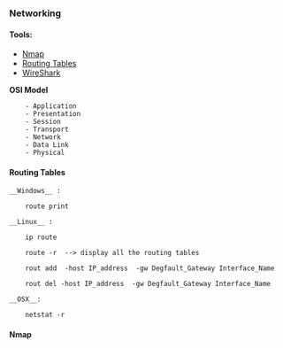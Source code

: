 ### Networking 

#### Tools:

- [Nmap](https://github.com/nairuzabulhul/General-Commands/blob/master/Netwokring/Networking%20Commands.md#nmap)
- [Routing Tables](https://github.com/nairuzabulhul/General-Commands/blob/master/Netwokring/Networking%20Commands.md#routing-tables)
- [WireShark]()

__OSI Model__
        
        - Application 
        - Presentation 
        - Session
        - Transport 
        - Network
        - Data Link
        - Physical 
    
    
#### Routing Tables 

    __Windows__ : 
        
        route print 

    __Linux__ :
    
        ip route 
        
        route -r  --> display all the routing tables  
        
        rout add  -host IP_address  -gw Degfault_Gateway Interface_Name    
        
        rout del -host IP_address  -gw Degfault_Gateway Interface_Name  
        
    __OSX__:
    
        netstat -r 
        
        
        

#### Nmap







